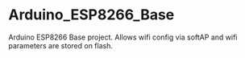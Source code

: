 # Arduino_ESP8266_Base
Arduino ESP8266 Base project. Allows wifi config via softAP and wifi parameters are stored on flash.
